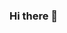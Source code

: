 ### Hi there 👋

<!--
**LordDraagonLive/LordDraagonLive** is a ✨ _special_ ✨ repository because its `README.md` (this file) appears on your GitHub profile.

Here are some ideas to get you started:

- 🔭 I’m currently working on ... Fuck All
- 🌱 I’m currently learning ... Blazor
- 👯 I’m looking to collaborate on ... .NET
- 🤔 I’m looking for help with ...
- 💬 Ask me about ...
- 📫 How to reach me: ...
- 😄 Pronouns: ... I don't do crazy
- ⚡ Fun fact: ...
-->
